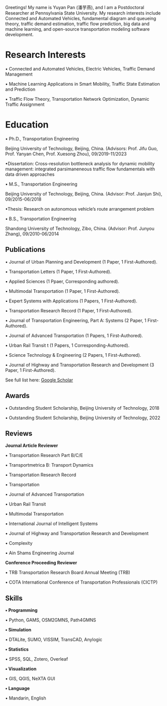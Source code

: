 
Greetings! My name is Yuyan Pan (潘芋燕), and I am a Postdoctoral Researcher at Pennsylvania State University. My research interests include Connected and Automated Vehicles, fundamental diagram and queueing theory, traffic demand estimation, traffic flow prediction, big data and machine learning, and open-source transportation modeling software development.


Research Interests
======
•	Connected and Automated Vehicles, Electric Vehicles, Traffic Demand Management

•	Machine Learning Applications in Smart Mobility, Traffic State Estimation and Prediction

•	Traffic Flow Theory, Transportation Network Optimization, Dynamic Traffic Assignment


Education
======
•	Ph.D., Transportation Engineering

Beijing University of Technology, Beijing, China. (Advisors: Prof. Jifu Guo, Prof. Yanyan Chen, Prof. Xuesong Zhou), 09/2019-11/2023

•Dissertation: Cross-resolution bottleneck analysis for dynamic mobility management: integrated parsimaneneous traffic flow fundamentals with data driven approaches

•	M.S., Transportation Engineering

Beijing University of Technology, Beijing, China. (Advisor: Prof. Jianjun Shi), 09/2015-06/2018

•Thesis: Research on autonomous vehicle’s route arrangement problem 

•	B.S., Transportation Engineering

Shandong University of Technology, Zibo, China. (Advisor: Prof. Junyou Zhang), 09/2010-06/2014


Publications
------
•	Journal of Urban Planning and Development (1 Paper, 1 First-Authored).

•	Transportation Letters (1 Paper, 1 First-Authored).

•	Applied Sciences (1 Ppaer, Corresponding authored).

•	Multimodal Transportation (1 Paper, 1 First-Authored).

•	Expert Systems with Applications (1 Papers, 1 First-Authored).

•	Transportation Research Record (1 Paper, 1 First-Authored).

•	Journal of Transportation Engineering, Part A: Systems (2 Paper, 1 First-Authored).

•	Journal of Advanced Transportation (1 Papers, 1 First-Authored).

•	Urban Rail Transit t (1 Papers, 1 Corresponding-Authored).

•	Science Technology & Engineering (2 Papers, 1 First-Authored).

•	Journal of Highway and Transportation Research and Development (3 Paper, 1 First-Authored).

See full list here: [Google Scholar](https://scholar.google.com/citations?user=4pjS2hYAAAAJ&hl=zh-CN)
 

Awards
------
•	Outstanding Student Scholarship, Beijing University of Technology, 2018

•	Outstanding Student Scholarship, Beijing University of Technology, 2022

Reviews
------
**Journal Article Reviewer**

  •	 Transportation Research Part B/C/E

  •	 Transportmetrica B: Transport Dynamics
  
  •		Transportation Research Record

  •		Transportation
 
  •		Journal of Advanced Transportation
  
  •		Urban Rail Transit

  •		Multimodal Transportation
 
  •		International Journal of Intelligent Systems

  •		Journal of Highway and Transportation Research and Development 
  
  •		Complexity 

  •		Ain Shams Engineering Journal

**Conference Proceeding Reviewer**

  •	  TRB Transportation Research Board Annual Meeting (TRB)

  •	  COTA International Conference of Transportation Professionals (CICTP) 

Skills
------
**•	Programming**

  •	 Python, GAMS, OSM2GMNS, Path4GMNS

**•	Simulation**

  •	 DTALite, SUMO, VISSIM, TransCAD, Anylogic

**•	Statistics**

  •	 SPSS, SQL, Zotero, Overleaf

**•	Visualization**

  •		GIS, QGIS, NeXTA GUI

**•	Language**

  • 	Mandarin, English




